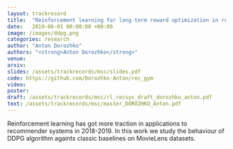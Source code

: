 ```yaml
---
layout: trackrecord
title:  "Reinforcement learning for long-term reward optimization in recommender systems"
date:   2019-06-01 00:00:00 +00:00
image: /images/ddpg.png
categories: research
author: "Anton Dorozhko"
authors: "<strong>Anton Dorozhko</strong>"
venue: 
arxiv: 
slides: /assets/trackrecords/msc/slides.pdf
code: https://github.com/Dorozhko-Anton/rec_gym
video: 
poster: 
draft: /assets/trackrecords/msc/rl_recsys_draft_dorozhko_anton.pdf
text: /assets/trackrecords/msc/master_DOROZHKO_Anton.pdf
---
```


Reinforcement learning has got more traction in applications to recommender systems in 2018-2019.
In this work we study the behaviour of DDPG algorithm againts classic baselines on MovieLens datasets.
